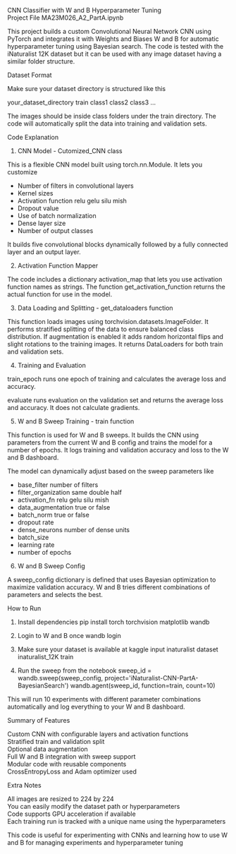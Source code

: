 CNN Classifier with W and B Hyperparameter Tuning  
Project File MA23M026_A2_PartA.ipynb

This project builds a custom Convolutional Neural Network CNN using PyTorch and integrates it with Weights and Biases W and B for automatic hyperparameter tuning using Bayesian search. The code is tested with the iNaturalist 12K dataset but it can be used with any image dataset having a similar folder structure.

Dataset Format

Make sure your dataset directory is structured like this

your_dataset_directory
  train
    class1
    class2
    class3
    ...

The images should be inside class folders under the train directory. The code will automatically split the data into training and validation sets.

Code Explanation

1. CNN Model - Cutomized_CNN class

This is a flexible CNN model built using torch.nn.Module. It lets you customize

- Number of filters in convolutional layers
- Kernel sizes
- Activation function relu gelu silu mish
- Dropout value
- Use of batch normalization
- Dense layer size
- Number of output classes

It builds five convolutional blocks dynamically followed by a fully connected layer and an output layer.

2. Activation Function Mapper

The code includes a dictionary activation_map that lets you use activation function names as strings. The function get_activation_function returns the actual function for use in the model.

3. Data Loading and Splitting - get_dataloaders function

This function loads images using torchvision.datasets.ImageFolder. It performs stratified splitting of the data to ensure balanced class distribution. If augmentation is enabled it adds random horizontal flips and slight rotations to the training images. It returns DataLoaders for both train and validation sets.

4. Training and Evaluation

train_epoch runs one epoch of training and calculates the average loss and accuracy.

evaluate runs evaluation on the validation set and returns the average loss and accuracy. It does not calculate gradients.

5. W and B Sweep Training - train function

This function is used for W and B sweeps. It builds the CNN using parameters from the current W and B config and trains the model for a number of epochs. It logs training and validation accuracy and loss to the W and B dashboard.

The model can dynamically adjust based on the sweep parameters like

- base_filter number of filters
- filter_organization same double half
- activation_fn relu gelu silu mish
- data_augmentation true or false
- batch_norm true or false
- dropout rate
- dense_neurons number of dense units
- batch_size
- learning rate
- number of epochs

6. W and B Sweep Config

A sweep_config dictionary is defined that uses Bayesian optimization to maximize validation accuracy. W and B tries different combinations of parameters and selects the best.

How to Run

1. Install dependencies
pip install torch torchvision matplotlib wandb

2. Login to W and B once
wandb login

3. Make sure your dataset is available at
kaggle input inaturalist dataset inaturalist_12K train

4. Run the sweep from the notebook
sweep_id = wandb.sweep(sweep_config, project='iNaturalist-CNN-PartA-BayesianSearch')
wandb.agent(sweep_id, function=train, count=10)

This will run 10 experiments with different parameter combinations automatically and log everything to your W and B dashboard.

Summary of Features

Custom CNN with configurable layers and activation functions  
Stratified train and validation split  
Optional data augmentation  
Full W and B integration with sweep support  
Modular code with reusable components  
CrossEntropyLoss and Adam optimizer used  

Extra Notes

All images are resized to 224 by 224  
You can easily modify the dataset path or hyperparameters  
Code supports GPU acceleration if available  
Each training run is tracked with a unique name using the hyperparameters  

This code is useful for experimenting with CNNs and learning how to use W and B for managing experiments and hyperparameter tuning

